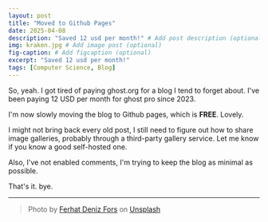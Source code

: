 ```yaml
---
layout: post
title: "Moved to Github Pages"
date: 2025-04-08
description: "Saved 12 usd per month!" # Add post description (optional)
img: kraken.jpg # Add image post (optional)
fig-caption: # Add figcaption (optional)
excerpt: "Saved 12 usd per month!"
tags: [Computer Science, Blog]
---
```


So, yeah. I got tired of paying ghost.org for a blog I tend to forget about.
I've been paying 12 USD per month for ghost pro since 2023.

I'm now slowly moving the blog to Github pages, which is **FREE**. Lovely.

I might not bring back every old post, I still need to figure out how to share
image galleries, probably through a third-party gallery service. Let me know if 
you know a good self-hosted one.

Also, I've not enabled comments, I'm trying to keep the blog as minimal as 
possible.

That's it. bye.

---

> Photo by <a href="https://unsplash.com/@ferhat?utm_content=creditCopyText&utm_medium=referral&utm_source=unsplash">Ferhat Deniz Fors</a> on <a href="https://unsplash.com/photos/logo-K4DyKUmU9Zs?utm_content=creditCopyText&utm_medium=referral&utm_source=unsplash">Unsplash</a>